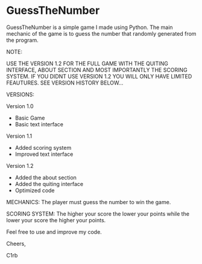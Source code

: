 # GuessTheNumber

GuessTheNumber is a simple game I made using Python. 
The main mechanic of the game is to guess the number that randomly generated from the program. 

NOTE:

USE THE VERSION 1.2 FOR THE FULL GAME WITH THE QUITING INTERFACE, ABOUT SECTION AND MOST IMPORTANTLY THE SCORING SYSTEM.
IF YOU DIDNT USE VERSION 1.2 YOU WILL ONLY HAVE LIMITED FEAUTURES. SEE VERSION HISTORY BELOW...

VERSIONS: 

Version 1.0
- Basic Game
- Basic text interface

Version 1.1
- Added scoring system
- Improved text interface

Version 1.2
- Added the about section
- Added the quiting interface
- Optimized code

MECHANICS:
The player must guess the number to win the game.

SCORING SYSTEM:
The higher your score the lower your points while the lower your score the higher your points. 

Feel free to use and improve my code.

Cheers,

C1rb
